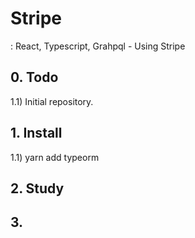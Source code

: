 # Stripe
: React, Typescript, Grahpql - Using Stripe



## 0. Todo
1.1) Initial repository.


## 1. Install
1.1) yarn add typeorm



## 2. Study


## 3. 